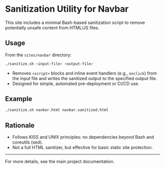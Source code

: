 # Sanitization Utility for Navbar

This site includes a minimal Bash-based sanitization script to remove potentially unsafe content from HTML/JS files.

## Usage

From the `sites/navbar` directory:

```sh
./sanitize.sh <input-file> <output-file>
```

- Removes `<script>` blocks and inline event handlers (e.g., `onclick`) from the input file and writes the sanitized output to the specified output file.
- Designed for simple, automated pre-deployment or CI/CD use.

## Example

```sh
./sanitize.sh navbar.html navbar.sanitized.html
```

## Rationale
- Follows KISS and UNIX principles: no dependencies beyond Bash and coreutils (sed).
- Not a full HTML sanitizer, but effective for basic static site protection.

---

For more details, see the main project documentation.
